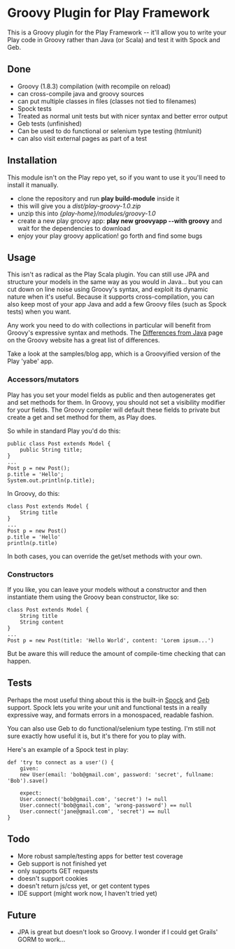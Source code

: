 Groovy Plugin for Play Framework
================================

This is a Groovy plugin for the Play Framework -- it'll allow you to write your Play code in Groovy rather than Java (or Scala) and test it with Spock and Geb.

Done
----
* Groovy (1.8.3) compilation (with recompile on reload)
 * can cross-compile java and groovy sources
 * can put multiple classes in files (classes not tied to filenames)
* Spock tests
 * Treated as normal unit tests but with nicer syntax and better error output
* Geb tests (unfinished)
 * Can be used to do functional or selenium type testing (htmlunit)
 * can also visit external pages as part of a test

Installation
------------
This module isn't on the Play repo yet, so if you want to use it you'll need to install it manually.

* clone the repository and run **play build-module** inside it
* this will give you a *dist/play-groovy-1.0.zip*
* unzip this into *{play-home}/modules/groovy-1.0*
* create a new play groovy app: **play new groovyapp --with groovy** and wait for the dependencies to download
* enjoy your play groovy application! go forth and find some bugs

Usage
-----
This isn't as radical as the Play Scala plugin. You can still use JPA and structure your models in the same way as you would in Java... but you can cut down on line noise using Groovy's syntax, and exploit its dynamic nature when it's useful. Because it supports cross-compilation, you can also keep most of your app Java and add a few Groovy files (such as Spock tests) when you want.

Any work you need to do with collections in particular will benefit from Groovy's expressive syntax and methods. The [Differences from Java](http://groovy.codehaus.org/Differences+from+Java) page on the Groovy website has a great list of differences.

Take a look at the samples/blog app, which is a Groovyified version of the Play 'yabe' app.

### Accessors/mutators ###
Play has you set your model fields as public and then autogenerates get and set methods for them. In Groovy, you should not set a visibility modifier for your fields. The Groovy compiler will default these fields to private but create a get and set method for them, as Play does.

So while in standard Play you'd do this:

	public class Post extends Model {
		public String title;
	}
	...
	Post p = new Post();
	p.title = 'Hello';
	System.out.println(p.title);

In Groovy, do this:

	class Post extends Model {
		String title
	}
	...
	Post p = new Post()
	p.title = 'Hello'
	println(p.title)

In both cases, you can override the get/set methods with your own.

### Constructors ###
If you like, you can leave your models without a constructor and then instantiate them using the Groovy bean constructor, like so:

	class Post extends Model {
		String title
		String content
	}
	...
	Post p = new Post(title: 'Hello World', content: 'Lorem ipsum...')

But be aware this will reduce the amount of compile-time checking that can happen.

Tests
-----
Perhaps the most useful thing about this is the built-in [Spock](http://spockframework.org) and [Geb](http://www.gebish.org) support. Spock lets you write your unit and functional tests in a really expressive way, and formats errors in a monospaced, readable fashion.

You can also use Geb to do functional/selenium type testing. I'm still not sure exactly how useful it is, but it's there for you to play with.

Here's an example of a Spock test in play:

	def 'try to connect as a user'() {
		given:
		new User(email: 'bob@gmail.com', password: 'secret', fullname: 'Bob').save()

		expect:
		User.connect('bob@gmail.com', 'secret') != null
		User.connect('bob@gmail.com', 'wrong-password') == null
		User.connect('jane@gmail.com', 'secret') == null
	}

Todo
----
* More robust sample/testing apps for better test coverage
* Geb support is not finished yet
 * only supports GET requests
 * doesn't support cookies
 * doesn't return js/css yet, or get content types
* IDE support (might work now, I haven't tried yet)

Future
------
* JPA is great but doesn't look so Groovy. I wonder if I could get Grails' GORM to work...
